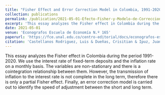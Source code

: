 ```yaml
---
title: "Fisher Effect and Error Correction Model in Colombia, 1991-2020."
collection: publications
permalink: /publication/2021-05-01-Efecto-Fisher-y-Modelo-de-Correccion-de-Errores-en-Colombia,-1991-2020
excerpt: 'This essay analyzes the Fisher effect in Colombia during the period 1991-2020'
date: 2021-05-01
venue: 'Econografos Escuela de Economía N.º 165'
paperurl: 'https://fce.unal.edu.co/centro-editorial/docs/econografos-escuela-economia/165-efecto-fisher-y-modelo-de-correccion-de-errores-en-colombia-1991-2020'
citation: 'Castellanos Rodriguez, Luis & Dueñas, Crisitian & Ipuz, Juan & León, Andrés. (2021). Efecto Fisher y Modelo de Corrección de Errores en Colombia, 1991-2020.'
---
```


This essay analyzes the Fisher effect in Colombia during the period 1991-2020. We use the interest rate of fixed-term deposits and the inflation rate on a monthly basis. The variables are non-stationary and there is a cointegration relationship between them. However, the transmission of inflation to the interest rate is not complete in the long term, therefore there is only a partial Fisher effect. Finally, an error correction model is carried out to identify the speed of adjustment between the short and long term.